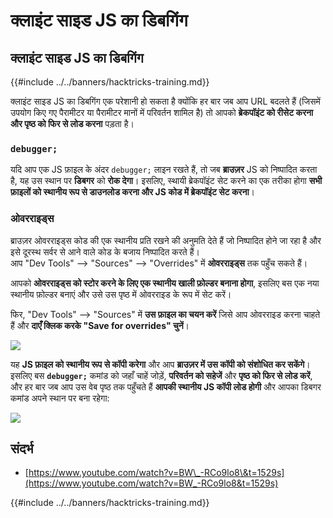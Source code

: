 # क्लाइंट साइड JS का डिबगिंग

## क्लाइंट साइड JS का डिबगिंग

{{#include ../../banners/hacktricks-training.md}}

क्लाइंट साइड JS का डिबगिंग एक परेशानी हो सकता है क्योंकि हर बार जब आप URL बदलते हैं (जिसमें उपयोग किए गए पैरामीटर या पैरामीटर मानों में परिवर्तन शामिल है) तो आपको **ब्रेकपॉइंट को रीसेट करना और पृष्ठ को फिर से लोड करना** पड़ता है।

### `debugger;`

यदि आप एक JS फ़ाइल के अंदर `debugger;` लाइन रखते हैं, तो जब **ब्राउज़र** JS को निष्पादित करता है, यह उस स्थान पर **डिबगर** को **रोक देगा**। इसलिए, स्थायी ब्रेकपॉइंट सेट करने का एक तरीका होगा **सभी फ़ाइलों को स्थानीय रूप से डाउनलोड करना और JS कोड में ब्रेकपॉइंट सेट करना**।

### ओवरराइड्स

ब्राउज़र ओवरराइड्स कोड की एक स्थानीय प्रति रखने की अनुमति देते हैं जो निष्पादित होने जा रहा है और इसे दूरस्थ सर्वर से आने वाले कोड के बजाय निष्पादित करते हैं।\
आप "Dev Tools" --> "Sources" --> "Overrides" में **ओवरराइड्स** तक पहुँच सकते हैं।

आपको **ओवरराइड्स को स्टोर करने के लिए एक स्थानीय खाली फ़ोल्डर बनाना होगा**, इसलिए बस एक नया स्थानीय फ़ोल्डर बनाएं और उसे उस पृष्ठ में ओवरराइड के रूप में सेट करें।

फिर, "Dev Tools" --> "Sources" में **उस फ़ाइल का चयन करें** जिसे आप ओवरराइड करना चाहते हैं और **दाएँ क्लिक करके "Save for overrides" चुनें**।

![](<../../images/image (742).png>)

यह **JS फ़ाइल को स्थानीय रूप से कॉपी करेगा** और आप **ब्राउज़र में उस कॉपी को संशोधित कर सकेंगे**। इसलिए बस **`debugger;`** कमांड को जहाँ चाहें जोड़ें, **परिवर्तन को सहेजें** और **पृष्ठ को फिर से लोड करें**, और हर बार जब आप उस वेब पृष्ठ तक पहुँचते हैं **आपकी स्थानीय JS कॉपी लोड होगी** और आपका डिबगर कमांड अपने स्थान पर बना रहेगा:

![](<../../images/image (594).png>)

## संदर्भ

- [https://www.youtube.com/watch?v=BW\_-RCo9lo8\&t=1529s](https://www.youtube.com/watch?v=BW_-RCo9lo8&t=1529s)

{{#include ../../banners/hacktricks-training.md}}

